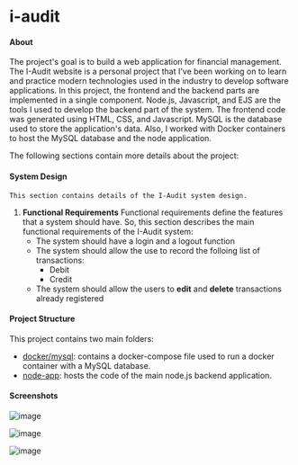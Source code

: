 # i-audit
  
#### About
  The project's goal is to build a web application for financial management. The I-Audit website is a personal project that I've been working on to learn and practice modern technologies used in the industry to develop software applications.
  In this project, the frontend and the backend parts are implemented in a single component. 
  Node.js, Javascript, and EJS are the tools I used to develop the backend part of the system.
  The frontend code was generated using HTML, CSS, and Javascript.
  MySQL is the database used to store the application's data.
  Also, I worked with Docker containers to host the MySQL database and the node application.
  
  The following sections contain more details about the project:  
  
  #### System Design
    This section contains details of the I-Audit system design.
 1. **Functional Requirements**
    Functional requirements define the features that a system should have. So, this section describes the main functional requirements of the I-Audit system:
    * The system should have a login and a logout function
    * The system should allow the use to record the folloing list of transactions:
      - Debit
      - Credit
    * The system should allow the users to **edit** and **delete** transactions already registered  

  
  #### Project Structure
  
  This project contains two main folders:
- [docker/mysql](https://github.com/crsalves/i-audit/tree/main/docker/mysql): contains a docker-compose file used to run a docker container with a MySQL database. 
- [node-app](https://github.com/crsalves/i-audit/tree/main/node-app): hosts the code of the main node.js backend application. 
  
  
#### Screenshots

![image](https://user-images.githubusercontent.com/43006731/147156977-497f1606-6a54-4c50-848a-c6ee94013cff.png)

![image](https://user-images.githubusercontent.com/43006731/147157956-7725bf38-f338-4348-80a1-3786cc55bb51.png)

![image](https://user-images.githubusercontent.com/43006731/147157986-63b9b416-de42-457f-9b2e-5ec2c1f30b0f.png)
